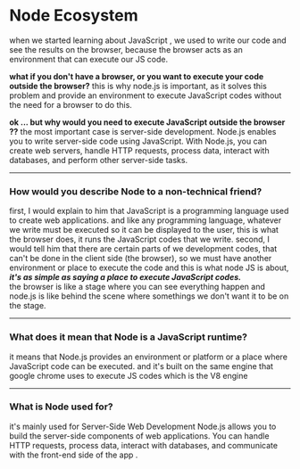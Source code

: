 # Node Ecosystem

when we started learning about JavaScript , we used to write our code and see the results on the browser, because the browser acts as an environment that can execute our JS code.

**what if you don't have a browser, or you want to execute your code outside the browser?**
this is why node.js is important, as it solves this problem and provide an environment to execute JavaScript codes without the need for a browser to do this.

**ok ... but why would you need to execute JavaScript outside the browser ??**
the most important case is server-side development.
Node.js enables you to write server-side code using JavaScript. With Node.js, you can create web servers, handle HTTP requests, process data, interact with databases, and perform other server-side tasks.

<hr>

### How would you describe Node to a non-technical friend?

first, I would explain to him that JavaScript is a programming language used to create web applications.
and like any programming language, whatever we write must be executed so it can be displayed to the user, this is what the browser does, it runs the JavaScript codes that we write.
second, I would tell him that there are certain parts of we development codes, that can't be done in the client side (the browser), so we must have another environment or place to execute the code and this is what node JS is about, **_it's as simple as saying a place to execute JavaScript codes._**  
the browser is like a stage where you can see everything happen
and node.js is like behind the scene where somethings we don't want it to be on the stage.

<hr>

### What does it mean that Node is a JavaScript runtime?

it means that Node.js provides an environment or platform or a place where JavaScript code can be executed. and it's built on the same engine that google chrome uses to execute JS codes which is the V8 engine

<hr>

### What is Node used for?

it's mainly used for Server-Side Web Development
Node.js allows you to build the server-side components of web applications. You can handle HTTP requests, process data, interact with databases, and communicate with the front-end side of the app .
